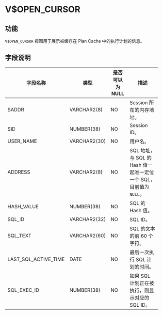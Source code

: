 V$OPEN_CURSOR 
==================================



功能 
-----------------------

`V$OPEN_CURSOR` 视图用于展示被缓存在 Plan Cache 中的执行计划的信息。

字段说明 
-------------------------



|         字段名称         |      类型      | 是否可以为 NULL |                       描述                       |
|----------------------|--------------|------------|------------------------------------------------|
| SADDR                | VARCHAR2(8)  | NO         | Session 所在的内存地址。                               |
| SID                  | NUMBER(38)   | NO         | Session ID。                                    |
| USER_NAME            | VARCHAR2(30) | NO         | 用户名。                                           |
| ADDRESS              | VARCHAR2(8)  | NO         | SQL 地址，与 SQL 的 Hash 值一起唯一定位一个 SQL，目前值为 `NULL`。 |
| HASH_VALUE           | NUMBER(38)   | NO         | SQL 的 Hash 值。                                  |
| SQL_ID               | VARCHAR2(32) | NO         | SQL ID。                                        |
| SQL_TEXT             | VARCHAR2(60) | NO         | SQL 的文本的前 60 个字符。                              |
| LAST_SQL_ACTIVE_TIME | DATE         | NO         | 最后一次执行 SQL 计划的时间。                              |
| SQL_EXEC_ID          | NUMBER(38)   | NO         | 如果 SQL 计划正在被执行，则显示对应的 SQL ID。                  |


